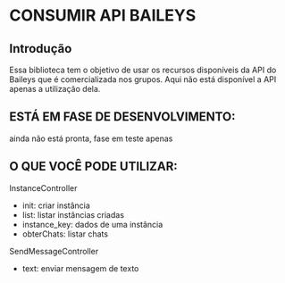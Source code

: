 # CONSUMIR API BAILEYS

## Introdução

Essa biblioteca tem o objetivo de usar os recursos disponíveis da API do Baileys que é comercializada nos grupos. Aqui não está disponível a API apenas a utilização dela.

## ESTÁ EM FASE DE DESENVOLVIMENTO:
ainda não está pronta, fase em teste apenas

## O QUE VOCÊ PODE UTILIZAR:

InstanceController

- init: criar instância
- list: listar instâncias criadas
- instance_key: dados de uma instância
- obterChats: listar chats

SendMessageController

- text: enviar mensagem de texto


